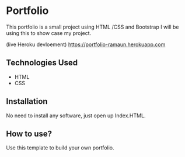 # Portfolio

This portfolio is a small project using HTML /CSS and Bootstrap I will be using this to show case my project.

(live Heroku devloement) https://portfolio-ramaun.herokuapp.com

## Technologies Used
* HTML
* CSS

## Installation

No need to install any software, just open up Index.HTML.

## How to use?

Use this template to build your own portfolio.
